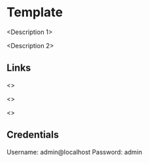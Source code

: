 # Template

<Description 1>

<Description 2>

## Links

<<Website>>

<<ProjectRepo>>

<<ImageRepo>>

## Credentials

Username: admin@localhost
Password: admin